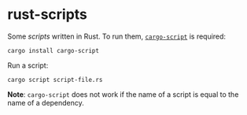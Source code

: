 # rust-scripts

Some *scripts* written in Rust. To run them, [`cargo-script`](https://github.com/DanielKeep/cargo-script) is required:
```
cargo install cargo-script
```
Run a script:
```
cargo script script-file.rs
```

**Note**: `cargo-script` does not work if the name of a script is equal to the name of a dependency.